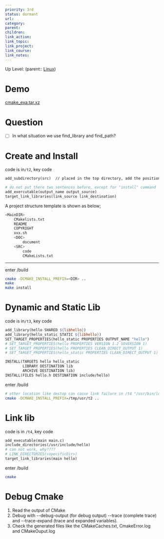 ```yaml
---
priority: 3rd
status: dormant
url: 
category: 
parent: 
children: 
link_action: 
link_topic: 
link_project: 
link_course: 
link_notes: 
---
```

Up Level: (parent:: [Linux](Linux.md))

# Demo

[cmake_exa.tar.xz](Cmake/cmake_exa.tar.xz)

# Question

- [ ]  In what situation we use find_library and find_path?

# Create and Install

code is in`/t2`, key code 

```makefile
add_subdirectory(src)  // placed in the top directory, add the position of to-be-compiled files

# do not put there two sentences before, except for "install" command
add_exercutable(output_name output_source)
target_link_libraries(link_source link_destination)
```

A project structure template is shown as below;

```bash
<MainDIR>
	CMakelists.txt
	README
	COPYRIGHT
	xxx.sh
	<DOC>
		document
	<SRC>
		code
		CMakeLists.txt
```

---

enter /build

```bash
cmake -DCMAKE_INSTALL_PREFIX=<DIR> ..
make 
make install
```

# Dynamic and Static Lib

code is in`/t3`, key code

```makefile
add_library(hello SHARED ${libhello})
add_library(hello_static STATIC ${libhello})
SET_TARGET_PROPERTIES(hello_static PROPERTIES OUTPUT_NAME "hello")
# SET_TARGET_PROPERTIES(hello PROPERTIES VERSION 1.2 SOVERSION 1)
# SET_TARGET_PROPERTIES(hello PROPERTIES CLEAN_DIRECT_OUTPUT 1) 
# SET_TARGET_PROPERTIES(hello_static PROPERTIES CLEAN_DIRECT_OUTPUT 1)

INSTALL(TARGETS hello hello_static
        LIBRARY DESTINATION lib
        ARCHIVE DESTINATION lib)
INSTALL(FILES hello.h DESTINATION include/hello)
```

enter /build

```bash
# other location like destop can cause link failure in /t4 "/usr/bin/ld: cannot find -lhello", why?????
cmake -DCMAKE_INSTALL_PREFIX=/tmp/usr/t2 ..
```

# Link lib

code is in `/t4`, key code

```makefile
add_executable(main main.c)
include_directories(/usr/include/hello)
# can not work, why????
# LINK_DIRECTORIES(<specificDir>)
target_link_libraries(main hello)
```

enter /build

```bash
cmake
```

# Debug Cmake

1. Read the output of CMake
2. Debug with --debug-output (for debug output) --trace (complete trace) and --trace-expand (trace and expanded variables).
3. Check the generated files like the CMakeCaches.txt, CmakeError.log and CMakeOuput.log